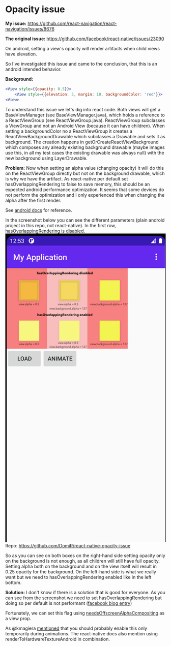 # Opacity issue

**My issue:**
https://github.com/react-navigation/react-navigation/issues/8676

**The original issue:**
https://github.com/facebook/react-native/issues/23090

On android, setting a view's opacity will render artifacts when child views have elevation.

So I've investigated this issue and came to the conclusion, that this is an android intended behavior.

**Background:**

```jsx
<View style={{opacity: 0.5}}>
	<View style={{elevation: 5, margin: 10, backgroundColor: 'red'}}>
<View>
```

To understand this issue we let's dig into react code.
Both views will get a BaseViewManager (see BaseViewManager.java), which holds a reference to a ReactViewGroup (see ReactViewGroup.java).
ReactViewGroup subclasses a ViewGroup and not an Android View (because it can have children).
When setting a backgroundColor no a ReactViewGroup it creates a ReactViewBackgroundDrawable which subclasses a Drawable and sets it as background.
The creation happens in getOrCreateReactViewBackground which composes any already existing background drawable (maybe images use this, in all my test cases the existing drawable was always null) with the new background using LayerDrawable.

**Problem:**
Now when setting an alpha value (changing opacity) it will do this on the ReactViewGroup directly but not on the background drawable, which is why we have the artifact.
As react-native per default set hasOverlappingRendering to false to save memory, this should be an expected android performance optimization.
It seems that some devices do not perform the optimization and I only experienced this when changing the alpha after the first render.

See [android docs](<https://developer.android.com/reference/android/view/View#hasOverlappingRendering()>) for reference.

In the screenshot below you can see the different parameters (plain android project in this repo, not react-native).
In the first row, hasOverlappingRendering is disabled.
![Screenshot](./screenshot.png)
Repo: https://github.com/DomiR/react-native-opacity-issue

So as you can see on both boxes on the right-hand side setting opacity only on the background is not enough, as all children will still have full opacity.
Setting alpha both on the background and on the view itself will result in 0.25 opacity for the background.
On the left-hand side is what we really want but we need to hasOverlappingRendering enabled like in the left bottom.

**Solution:**
I don't know if there is a solution that is good for everyone.
As you can see from the screenshot we need to set hasOverlappingRendering but doing so per default is not performant ([facebook blog entry](https://www.facebook.com/notes/andy-street/react-native-android-offscreen-alpha-compositing/10153949352079590/))

Fortunately, we can set this flag using [needsOffscreenAlphaCompositing](https://reactnative.dev/docs/view#needsoffscreenalphacompositing) as a view prop.

As @kmagiera [mentioned](https://github.com/software-mansion/react-native-screens/issues/153#issuecomment-546841196) that you should probably enable this only temporarily during animations.
The react-native docs also mention using renderToHardwareTextureAndroid in combination.
